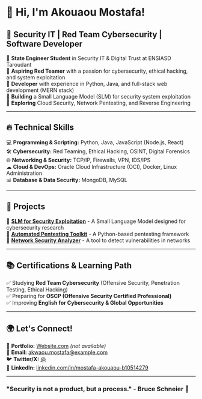 # 👋 Hi, I'm Akouaou Mostafa!  
## 🚀 Security IT | Red Team Cybersecurity | Software Developer  

🔹 **State Engineer Student** in Security IT & Digital Trust at ENSIASD Taroudant  
🔹 **Aspiring Red Teamer** with a passion for cybersecurity, ethical hacking, and system exploitation  
🔹 **Developer** with experience in Python, Java, and full-stack web development (MERN stack)  
🔹 **Building** a Small Language Model (SLM) for security system exploitation  
🔹 **Exploring** Cloud Security, Network Pentesting, and Reverse Engineering  

---

## 🔥 **Technical Skills**  
💻 **Programming & Scripting:** Python, Java, JavaScript (Node.js, React)  
🛠 **Cybersecurity:** Red Teaming, Ethical Hacking, OSINT, Digital Forensics  
🌐 **Networking & Security:** TCP/IP, Firewalls, VPN, IDS/IPS  
☁ **Cloud & DevOps:** Oracle Cloud Infrastructure (OCI), Docker, Linux Administration  
📊 **Database & Data Security:** MongoDB, MySQL  

---

## 📂 **Projects**  
🚀 **[SLM for Security Exploitation](https://github.com/your-repo)** - A Small Language Model designed for cybersecurity research  
🔐 **[Automated Pentesting Toolkit](https://github.com/your-repo)** - A Python-based pentesting framework  
📡 **[Network Security Analyzer](https://github.com/your-repo)** - A tool to detect vulnerabilities in networks  

---

## 📚 **Certifications & Learning Path**  
✅ Studying **Red Team Cybersecurity** (Offensive Security, Penetration Testing, Ethical Hacking)  
✅ Preparing for **OSCP (Offensive Security Certified Professional)**  
✅ Improving **English for Cybersecurity & Global Opportunities**  

---

## 🌍 **Let's Connect!**  
💼 **Portfolio:** [Website.com](https://website.com) *(not available)*  
📧 **Email:** akwaou.mostafa@example.com  
🐦 **Twitter/X:** [@](https://twitter.com/)  
🔗 **LinkedIn:** [linkedin.com/in/mostafa-akouaou-b10514279](www.linkedin.com/in/mostafa-akouaou-b10514279)  

---

### **"Security is not a product, but a process." - Bruce Schneier** 🔐  

